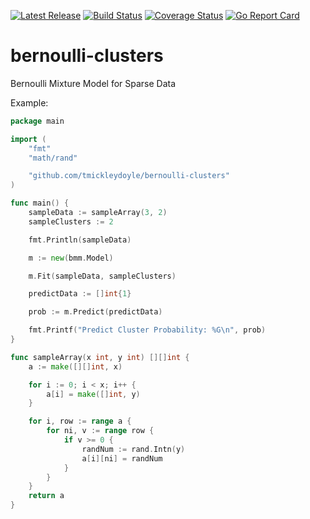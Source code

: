 [![Latest Release](https://img.shields.io/github/release/tmickleydoyle/bernoulli-clusters.svg)](https://github.com/tmickleydoyle/bernoulli-clusters/releases)
[![Build Status](https://github.com/tmickleydoyle/bernoulli-clusters/workflows/build/badge.svg)](https://github.com/tmickleydoyle/bernoulli-clusters/actions)
[![Coverage Status](https://coveralls.io/repos/github/tmickleydoyle/bernoulli-clusters/badge.svg?branch=master)](https://coveralls.io/github/tmickleydoyle/bernoulli-clusters?branch=master)
[![Go Report Card](https://goreportcard.com/badge/github.com/tmickleydoyle/bernoulli-clusters)](https://goreportcard.com/report/github.com/tmickleydoyle/bernoulli-clusters)

# bernoulli-clusters
Bernoulli Mixture Model for Sparse Data


Example:

```go
package main

import (
	"fmt"
	"math/rand"

	"github.com/tmickleydoyle/bernoulli-clusters"
)

func main() {
	sampleData := sampleArray(3, 2)
	sampleClusters := 2

	fmt.Println(sampleData)

	m := new(bmm.Model)

	m.Fit(sampleData, sampleClusters)

	predictData := []int{1}

	prob := m.Predict(predictData)

	fmt.Printf("Predict Cluster Probability: %G\n", prob)
}

func sampleArray(x int, y int) [][]int {
	a := make([][]int, x)

	for i := 0; i < x; i++ {
		a[i] = make([]int, y)
	}

	for i, row := range a {
		for ni, v := range row {
			if v >= 0 {
				randNum := rand.Intn(y)
				a[i][ni] = randNum
			}
		}
	}
	return a
}
```
